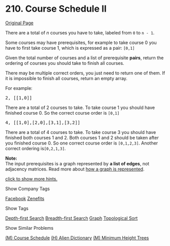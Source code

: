 # 210. Course Schedule II

[Original Page](https://leetcode.com/problems/course-schedule-ii/)

There are a total of _n_ courses you have to take, labeled from `0` to `n - 1`.

Some courses may have prerequisites, for example to take course 0 you have to first take course 1, which is expressed as a pair: `[0,1]`

Given the total number of courses and a list of prerequisite **pairs**, return the ordering of courses you should take to finish all courses.

There may be multiple correct orders, you just need to return one of them. If it is impossible to finish all courses, return an empty array.

For example:

<pre>2, [[1,0]]</pre>

There are a total of 2 courses to take. To take course 1 you should have finished course 0\. So the correct course order is `[0,1]`

<pre>4, [[1,0],[2,0],[3,1],[3,2]]</pre>

There are a total of 4 courses to take. To take course 3 you should have finished both courses 1 and 2\. Both courses 1 and 2 should be taken after you finished course 0\. So one correct course order is `[0,1,2,3]`. Another correct ordering is`[0,2,1,3]`.

**Note:**  
The input prerequisites is a graph represented by **a list of edges**, not adjacency matrices. Read more about [how a graph is represented](https://www.khanacademy.org/computing/computer-science/algorithms/graph-representation/a/representing-graphs).

[click to show more hints.](#)

<div class="spoilers" style="display: none;">**Hints:**

1.  This problem is equivalent to finding the topological order in a directed graph. If a cycle exists, no topological ordering exists and therefore it will be impossible to take all courses.
2.  [Topological Sort via DFS](https://class.coursera.org/algo-003/lecture/52) - A great video tutorial (21 minutes) on Coursera explaining the basic concepts of Topological Sort.
3.  Topological sort could also be done via [BFS](http://en.wikipedia.org/wiki/Topological_sorting#Algorithms).

</div>

<div>

<div id="company_tags" class="btn btn-xs btn-warning">Show Company Tags</div>

<span class="hidebutton">[Facebook](/company/facebook/) [Zenefits](/company/zenefits/)</span></div>

<div>

<div id="tags" class="btn btn-xs btn-warning">Show Tags</div>

<span class="hidebutton">[Depth-first Search](/tag/depth-first-search/) [Breadth-first Search](/tag/breadth-first-search/) [Graph](/tag/graph/) [Topological Sort](/tag/topological-sort/)</span></div>

<div>

<div id="similar" class="btn btn-xs btn-warning">Show Similar Problems</div>

<span class="hidebutton">[(M) Course Schedule](/problems/course-schedule/) [(H) Alien Dictionary](/problems/alien-dictionary/) [(M) Minimum Height Trees](/problems/minimum-height-trees/)</span></div>